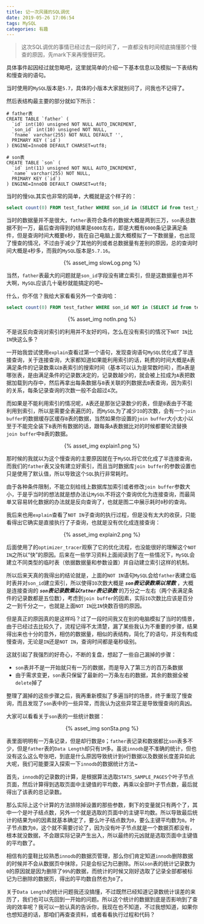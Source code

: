 ```yaml
---
title: 记一次风骚的SQL调优
date: 2019-05-26 17:06:54
tags: MySQL
categories: 有趣
---
```


> 这次SQL调优的事情已经过去一段时间了，一直都没有时间彻底搞懂那个慢查的原因，先mark下来再慢慢研究。

具体事件起因经过就忽略吧，这里就简单的介绍一下基本信息以及模拟一下表结构和慢查询的语句。

当时使用的`MySQL`版本是`5.7`，具体的小版本大家就别问了，问我也不记得了。

然后表结构最主要的部分就如下所示：
```
# father表
CREATE TABLE `father` (
  `id` int(10) unsigned NOT NULL AUTO_INCREMENT,
  `son_id` int(10) unsigned NOT NULL,
  `fname` varchar(255) NOT NULL DEFAULT '',
  PRIMARY KEY (`id`)
) ENGINE=InnoDB DEFAULT CHARSET=utf8;
```

```
# son表
CREATE TABLE `son` (
  `id` int(11) unsigned NOT NULL AUTO_INCREMENT,
  `name` varchar(255) NOT NULL,
  PRIMARY KEY (`id`)
) ENGINE=InnoDB DEFAULT CHARSET=utf8;
```

当时的慢`SQL`其实也非常的简单，大概就是这个样子的：

```SQL
select count(0) FROM test_father WHERE son_id in (SELECT id from test_son);
```

当时的数据量并不是很大，`father`表符合条件的数据大概是两到三万，`son`表总数据不到一万，最后查询得到的结果是`6000`左右，即是大概有`6000`条记录满足条件，但是查询时间大概要`6`秒，我在自己电脑上面大概模拟了一下数据量，也出现了慢查的情况，不过由于减少了其他的列或者总数据量有差别的原因，总的查询时间大概是`4`秒多，而我的`MySQL`版本是`5.7.16`。

<center>
{% asset_img slowLog.png %}
</center>

当然，`father`表最大的问题就是`son_id`字段没有建立索引，但是这数据量也并不大啊，`MySQL`应该几十毫秒就能搞定的吧~

什么，你不信？我给大家看看另外一个查询哈：

```SQL
select count(0) FROM test_father WHERE son_id NOT in (SELECT id from test_son);
```

<center>
{% asset_img notIn.png %}
</center>

不是说反向查询对索引的利用并不友好的吗，怎么在没有索引的情况下`NOT IN`比`IN`快这么多？

一开始我尝试使用`explain`查看过第一个语句，发现查询语句`MySQL`优化成了半连接查询，关于连接查询，大家都知道如果能利用索引的话，耗费的时间大概是`A`表满足条件的记录数乘以`B`表索引的搜索时间（基本可以认为是常数时间），而`A`表是哪张表，是由满足条件的记录数决定的，记录数越少的，就会被上拉成为`A`表把数据加载到内存中，然后再拿出每条数据与`B`表关联的列数据去`B`表查询，因为索引的关系，每条记录查询的次数一般不会超过`4`次。

而如果是不能利用索引的情况呢，`A`表还是那张记录数少的表，但是`B`表由于不能利用到索引，所以是需要全表遍历的，而`MySQL`为了减少`IO`的次数，会有一个`join buffer`的数据缓存区缓存`B`表的数据，当然如果你设置的`join buffer`大小太小以至于不能完全装下`B`表所有数据的话，跟每条`A`表数据比对的时候都要轮流替换`join buffer`中`B`表的数据。

<center>
{% asset_img explain1.png %}
</center>

那时候的我就以为这个慢查询的主要原因就在于`MySQL`将它优化成了半连接查询，而我们的`father`表又没有建立好索引，而且当时数据库`join buffer`的参数设置也只是使用了默认值，所以导致这个`SQL`执行非常耗时。

由于各种条件限制，不能立刻给线上数据库加索引或者修改`join buffer`参数大小，于是乎当时的想法就是想办法让`MySQL`不将这个查询优化为连接查询，而最简单又容易转化数据的办法就是反向查询了，也就是图二中展示耗时`0`秒的查询。

我后来也用`explain`查看了`NOT IN`子查询的执行过程，但是没有太大的收获，只能看得出它确实是直接执行了子查询，也就是没有优化成连接查询：

<center>
{% asset_img explain2.png %}
</center>

后面使用了的`optimizer_tracer`观察了它的优化流程，也没能很好的理解这个`NOT IN`之所以“快”的原因。后来在一些学习资料上面阅读到了在一些情况下，`MySQL`会建立不同类型的临时表（依据数据量和参数设置）并自动建立索引这样的机制。

所以后来天真的我得出的结论就是，上面的`NOT IN`语句`MySQL`会给`father`表建立临时表并对`son_id`建立索引，所以使得`IO`次数大概是 ***`son`表记录数乘以常数*** ，大概是连接查询的 ***`son`表记录数乘以`father`表记录数*** 的万分之一左右（两个表满足条件的记录数都是五位数），考虑到`join buffer`的因素，实际`IO`次数比应该是百分之一到千分之一，也就是上面`NOT IN`比`IN`快数百倍的原因。

但是真正的原因真的是这样吗？过了一段时间我又在别的电脑模拟了当时的情景，由于已经过去比较久了，流程记得不太清楚，漏了某些我认为不重要的步骤，结果得出来也十分的意外，相仿的数据量，相似的表结构，简化了的语句，并没有构成慢查询，无论是`IN`还是`NOT IN`，查询时间都是毫秒级别。

这就引起了我强烈的好奇心，不断的复盘，想起了一些自己漏掉的步骤：

 - `son`表并不是一开始就只有一万的数据，而是导入了第三方的百万条数据
 - 由于需求变更，`son`表只保留了最新的一万条左右的数据，其余的数据全被`delete`掉了

整理了漏掉的这些步骤之后，我再重新模拟了多遍当时的场景，终于重现了慢查询，而且发现了`son`表中的一些异常，而我认为这些异常正是导致慢查询的真凶。

大家可以看看关于`son`表的一些统计数据：

<center>
{% asset_img sonSta.png %}
</center>

表里面明明有一万条记录，但是却行数是`0`；`father`表记录和数据都比`son`表多不少，但是`father`表的`Data Length`却只有`1M`多。虽说`innodb`是不准确的统计，但也没有这么这么夸张吧，到底是什么原因导致统计到`0`行数据以及数据长度差异如此大呢，我们可能要深入探索一下`innodb`的数据统计方法~

首先，`innodb`的记录数的计算，是根据算法选取`STATS_SAMPLE_PAGES`个叶子节点页面，然后计算得到选取页面中主键值的平均数，再乘以全部叶子节点数，最后就得出了该表的总记录数。

那么实际上这个计算的方法排除掉设置的那些参数，剩下的变量就只有两个了，其中一个是叶子结点数，另外一个就是选取的页面中的主键平均数。所以导致最后统计的结果为`0`的因素就基本确定了，要么叶子结点数为`0`，要么主键平均数为`0`。叶子节点数为`0`，这个就不需要讨论了，因为没有叶子节点就是一个数据页都没有，根本就没数据，不会跟实际记录产生出入，所以最终的元凶就是选取页面中主键值的平均数了。

相信有的童鞋比较熟悉`innodb`的数据页管理，那么你们肯定知道`innodb`删除数据的时候并不会从数据页中抹除，只是会标记为已删除。所以`son`表的统计记录数为`0`的原因就是因为删除了`99%`的数据，而统计的时候又刚好选取了记录全部都被标记为已删除的数据页，得出的平均数自然也为`0`了。

关于`Data Length`的统计问题我还没搞懂，不过既然已经知道记录数统计误差的来历了，我们也可以先回到一开始的问题。所以这个统计的数据到底是否影响到了查询的效率呢？我可以一脸认真的告诉你，我现在也不知道，不过我想知道，如果你也想知道的话，那咱们再查查资料，或者看看执行过程和代码？
